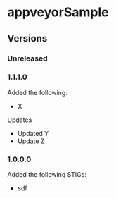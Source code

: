 # appveyorSample

## Versions

### Unreleased

### 1.1.1.0

Added the following:

* X

Updates

* Updated Y
* Update Z

### 1.0.0.0

Added the following STIGs:

* sdf

